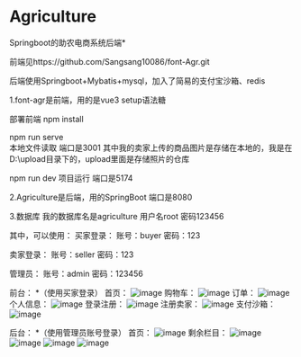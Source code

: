 # Agriculture
 Springboot的助农电商系统后端*

 前端见https://github.com/Sangsang10086/font-Agr.git

 后端使用Springboot+Mybatis+mysql，加入了简易的支付宝沙箱、redis

1.font-agr是前端，用的是vue3 setup语法糖

部署前端
npm install


npm run serve  
本地文件读取    端口是3001
其中我的卖家上传的商品图片是存储在本地的，我是在D:\upload目录下的，upload里面是存储照片的仓库


npm run dev 
项目运行  端口是5174


2.Agriculture是后端，用的SpringBoot    端口是8080


3.数据库
我的数据库名是agriculture
用户名root
密码123456


其中，可以使用：
买家登录：
账号：buyer
密码：123

卖家登录：
账号：seller
密码：123

管理员：
账号：admin
密码：123456

前台： *（使用买家登录） 
首页：
![image](https://github.com/user-attachments/assets/5a24297b-3b17-47a5-8c20-de6b891c5d6e) 
购物车：
![image](https://github.com/user-attachments/assets/3656f58a-74a0-4d8a-9a06-15ee1dc224e6) 
订单：
![image](https://github.com/user-attachments/assets/db25fdc6-2fb3-465e-96a5-ff9856dc7594) 
个人信息：
![image](https://github.com/user-attachments/assets/390f88b0-28de-4b0b-8b2b-a6a7fdf10ef4)
登录注册：
![image](https://github.com/user-attachments/assets/80afebc1-250d-427b-9c8d-9243ced80d1b) 
注册卖家：
![image](https://github.com/user-attachments/assets/d2abf9a8-39e3-4288-bec8-41f996d0efed) 
支付沙箱：
![image](https://github.com/user-attachments/assets/2053cb04-7a60-4e9b-9596-84a24668eac9)

 
 后台： *（使用管理员账号登录） 
 首页：
 ![image](https://github.com/user-attachments/assets/37655022-e262-45fd-a204-be786c2de124) 
 剩余栏目：
 ![image](https://github.com/user-attachments/assets/365c5df4-6c3b-4821-a821-765917a09af1)
 ![image](https://github.com/user-attachments/assets/c4fd513e-770d-4db2-8314-92ddd089bc5d)
 ![image](https://github.com/user-attachments/assets/1be1860d-883d-401d-ae22-ae263c9c9075)
 ![image](https://github.com/user-attachments/assets/2cf2aaff-2d5b-4522-ae44-609670f71284)
